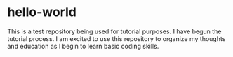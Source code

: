 # hello-world
This is a test repository being used for tutorial purposes.
I have begun the tutorial process. I am excited to use this repository to organize my thoughts and education as I begin to learn basic coding skills.
